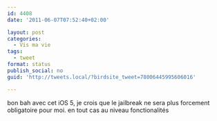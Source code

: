 ```yaml
---
id: 4408
date: '2011-06-07T07:52:40+02:00'

layout: post
categories:
  - Vis ma vie
tags:
  - tweet
format: status
publish_social: no
guid: 'http://tweets.local/?birdsite_tweet=78006445995606016'

---
```


bon bah avec cet iOS 5, je crois que le jailbreak ne sera plus forcement obligatoire pour moi. en tout cas au niveau fonctionalités